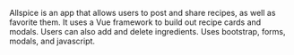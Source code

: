 Allspice is an app that allows users to post and share recipes, as well as favorite them. It uses a Vue framework to build out recipe cards and modals. Users can also add and delete ingredients. Uses bootstrap, forms, modals, and javascript. 
